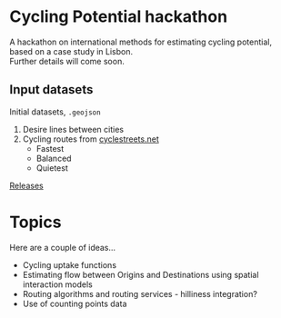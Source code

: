 
<!-- README.md is generated from README.Rmd. Please edit that file -->

# Cycling Potential hackathon

<!-- badges: start -->

<!-- badges: end -->

A hackathon on international methods for estimating cycling potential,
based on a case study in Lisbon.  
Further details will come soon.

## Input datasets

Initial datasets, `.geojson`

1.  Desire lines between cities  
2.  Cycling routes from [cyclestreets.net](cyclestreets.net)
      - Fastest  
      - Balanced  
      - Quietest

[Releases](https://github.com/U-Shift/cyclingpotential-hack/releases/)

# Topics

Here are a couple of ideas…

  - Cycling uptake functions  
  - Estimating flow between Origins and Destinations using spatial
    interaction models  
  - Routing algorithms and routing services - hilliness integration?  
  - Use of counting points data
